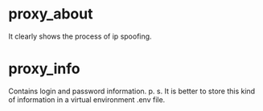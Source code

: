 # proxy_about
It clearly shows the process of ip spoofing.

# proxy_info
Contains login and password information. 
p. s. It is better to store this kind of information in a virtual environment .env file.
